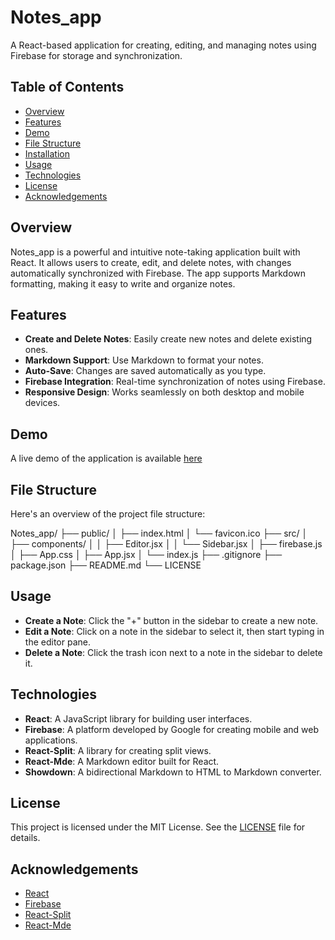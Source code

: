 # Notes_app

A React-based application for creating, editing, and managing notes using Firebase for storage and synchronization.

## Table of Contents

- [Overview](#overview)
- [Features](#features)
- [Demo](#demo)
- [File Structure](#file-structure)
- [Installation](#installation)
- [Usage](#usage)
- [Technologies](#technologies)
- [License](#license)
- [Acknowledgements](#acknowledgements)

## Overview

Notes_app is a powerful and intuitive note-taking application built with React. It allows users to create, edit, and delete notes, with changes automatically synchronized with Firebase. The app supports Markdown formatting, making it easy to write and organize notes.

## Features

- **Create and Delete Notes**: Easily create new notes and delete existing ones.
- **Markdown Support**: Use Markdown to format your notes.
- **Auto-Save**: Changes are saved automatically as you type.
- **Firebase Integration**: Real-time synchronization of notes using Firebase.
- **Responsive Design**: Works seamlessly on both desktop and mobile devices.

## Demo

A live demo of the application is available [here](#)

## File Structure

Here's an overview of the project file structure:

Notes_app/
├── public/
│ ├── index.html
│ └── favicon.ico
├── src/
│ ├── components/
│ │ ├── Editor.jsx
│ │ └── Sidebar.jsx
│ ├── firebase.js
│ ├── App.css
│ ├── App.jsx
│ └── index.js
├── .gitignore
├── package.json
├── README.md
└── LICENSE

## Usage

- **Create a Note**: Click the "+" button in the sidebar to create a new note.
- **Edit a Note**: Click on a note in the sidebar to select it, then start typing in the editor pane.
- **Delete a Note**: Click the trash icon next to a note in the sidebar to delete it.

## Technologies

- **React**: A JavaScript library for building user interfaces.
- **Firebase**: A platform developed by Google for creating mobile and web applications.
- **React-Split**: A library for creating split views.
- **React-Mde**: A Markdown editor built for React.
- **Showdown**: A bidirectional Markdown to HTML to Markdown converter.

## License

This project is licensed under the MIT License. See the [LICENSE](LICENSE) file for details.

## Acknowledgements

- [React](https://reactjs.org/)
- [Firebase](https://firebase.google.com/)
- [React-Split](https://github.com/nathancahill/split)
- [React-Mde](https://github.com/andrerpena/react-mde)



   
